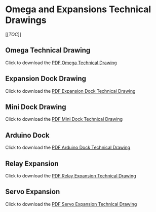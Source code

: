 # Omega and Expansions Technical Drawings

[[_TOC_]]

## Omega Technical Drawing
Click to download the [PDF Omega Technical Drawing](OMEGA_DRAWING.pdf)

## Expansion Dock Drawing

Click to download the [PDF Expansion Dock Technical Drawing](EXPANSION_DOCK_DRAWING.pdf)

## Mini Dock Drawing

Click to download the [PDF Mini Dock Technical Drawing](MINI_DOCK_DRAWING.pdf)

## Arduino Dock

Click to download the [PDF Arduino Dock Technical Drawing](ARDUINO_DOCK_DRAWING.pdf)

## Relay Expansion

Click to download the [PDF Relay Expansion Technical Drawing](RELAY_EXPANSION_DRAWING.pdf)

## Servo Expansion

Click to download the [PDF Servo Expansion Technical Drawing](SERVO_EXPANSION_DRAWING.pdf)
